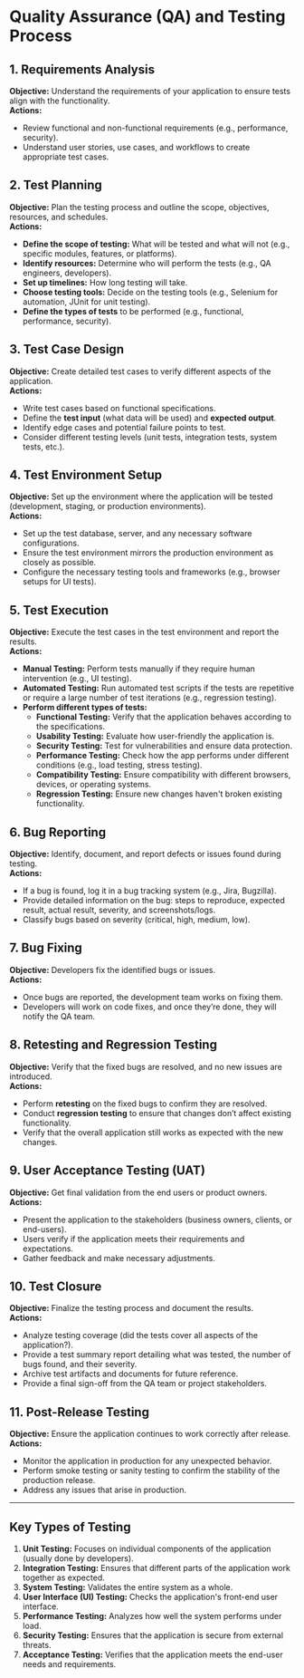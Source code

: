 # Quality Assurance (QA) and Testing Process

## 1. Requirements Analysis

**Objective:** Understand the requirements of your application to ensure tests align with the functionality.  
**Actions:**

- Review functional and non-functional requirements (e.g., performance, security).
- Understand user stories, use cases, and workflows to create appropriate test cases.

## 2. Test Planning

**Objective:** Plan the testing process and outline the scope, objectives, resources, and schedules.  
**Actions:**

- **Define the scope of testing:** What will be tested and what will not (e.g., specific modules, features, or platforms).
- **Identify resources:** Determine who will perform the tests (e.g., QA engineers, developers).
- **Set up timelines:** How long testing will take.
- **Choose testing tools:** Decide on the testing tools (e.g., Selenium for automation, JUnit for unit testing).
- **Define the types of tests** to be performed (e.g., functional, performance, security).

## 3. Test Case Design

**Objective:** Create detailed test cases to verify different aspects of the application.  
**Actions:**

- Write test cases based on functional specifications.
- Define the **test input** (what data will be used) and **expected output**.
- Identify edge cases and potential failure points to test.
- Consider different testing levels (unit tests, integration tests, system tests, etc.).

## 4. Test Environment Setup

**Objective:** Set up the environment where the application will be tested (development, staging, or production environments).  
**Actions:**

- Set up the test database, server, and any necessary software configurations.
- Ensure the test environment mirrors the production environment as closely as possible.
- Configure the necessary testing tools and frameworks (e.g., browser setups for UI tests).

## 5. Test Execution

**Objective:** Execute the test cases in the test environment and report the results.  
**Actions:**

- **Manual Testing:** Perform tests manually if they require human intervention (e.g., UI testing).
- **Automated Testing:** Run automated test scripts if the tests are repetitive or require a large number of test iterations (e.g., regression testing).
- **Perform different types of tests:**
  - **Functional Testing:** Verify that the application behaves according to the specifications.
  - **Usability Testing:** Evaluate how user-friendly the application is.
  - **Security Testing:** Test for vulnerabilities and ensure data protection.
  - **Performance Testing:** Check how the app performs under different conditions (e.g., load testing, stress testing).
  - **Compatibility Testing:** Ensure compatibility with different browsers, devices, or operating systems.
  - **Regression Testing:** Ensure new changes haven't broken existing functionality.

## 6. Bug Reporting

**Objective:** Identify, document, and report defects or issues found during testing.  
**Actions:**

- If a bug is found, log it in a bug tracking system (e.g., Jira, Bugzilla).
- Provide detailed information on the bug: steps to reproduce, expected result, actual result, severity, and screenshots/logs.
- Classify bugs based on severity (critical, high, medium, low).

## 7. Bug Fixing

**Objective:** Developers fix the identified bugs or issues.  
**Actions:**

- Once bugs are reported, the development team works on fixing them.
- Developers will work on code fixes, and once they’re done, they will notify the QA team.

## 8. Retesting and Regression Testing

**Objective:** Verify that the fixed bugs are resolved, and no new issues are introduced.  
**Actions:**

- Perform **retesting** on the fixed bugs to confirm they are resolved.
- Conduct **regression testing** to ensure that changes don’t affect existing functionality.
- Verify that the overall application still works as expected with the new changes.

## 9. User Acceptance Testing (UAT)

**Objective:** Get final validation from the end users or product owners.  
**Actions:**

- Present the application to the stakeholders (business owners, clients, or end-users).
- Users verify if the application meets their requirements and expectations.
- Gather feedback and make necessary adjustments.

## 10. Test Closure

**Objective:** Finalize the testing process and document the results.  
**Actions:**

- Analyze testing coverage (did the tests cover all aspects of the application?).
- Provide a test summary report detailing what was tested, the number of bugs found, and their severity.
- Archive test artifacts and documents for future reference.
- Provide a final sign-off from the QA team or project stakeholders.

## 11. Post-Release Testing

**Objective:** Ensure the application continues to work correctly after release.  
**Actions:**

- Monitor the application in production for any unexpected behavior.
- Perform smoke testing or sanity testing to confirm the stability of the production release.
- Address any issues that arise in production.

---

## Key Types of Testing

1. **Unit Testing:** Focuses on individual components of the application (usually done by developers).
2. **Integration Testing:** Ensures that different parts of the application work together as expected.
3. **System Testing:** Validates the entire system as a whole.
4. **User Interface (UI) Testing:** Checks the application's front-end user interface.
5. **Performance Testing:** Analyzes how well the system performs under load.
6. **Security Testing:** Ensures that the application is secure from external threats.
7. **Acceptance Testing:** Verifies that the application meets the end-user needs and requirements.
